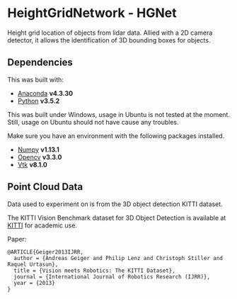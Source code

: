 # HeightGridNetwork - HGNet

Height grid location of objects from lidar data. Allied with a 2D camera detector, it allows the identification of 3D bounding boxes for objects.

## Dependencies

This was built with:

+ [Anaconda](https://anaconda.org) **v4.3.30**
+ [Python](https://anaconda.org/anaconda/python) **v3.5.2**

This was built under Windows, usage in Ubuntu is not tested at the moment. Still, usage on Ubuntu should not have cause any troubles.

Make sure you have an environment with the following packages installed.

+ [Numpy](http://www.numpy.org/) **v1.13.1**
+ [Opencv](https://opencv.org/) **v3.3.0**
+ [Vtk](https://www.vtk.org/) **v8.1.0**

## Point Cloud Data

Data used to experiment on is from the 3D object detection KITTI dataset.

The KITTI Vision Benchmark dataset for 3D Object Detection is available at [KITTI](http://www.cvlibs.net/datasets/kitti/raw_data.php) for academic use.

Paper:

```
@ARTICLE{Geiger2013IJRR,
  author = {Andreas Geiger and Philip Lenz and Christoph Stiller and Raquel Urtasun},
  title = {Vision meets Robotics: The KITTI Dataset},
  journal = {International Journal of Robotics Research (IJRR)},
  year = {2013}
} 
```